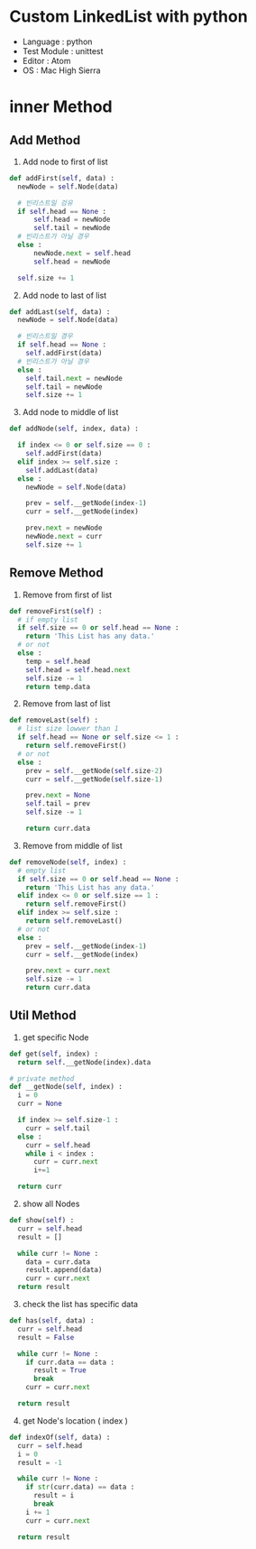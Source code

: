 # Custom LinkedList with python

- Language : python
- Test Module : unittest
- Editor : Atom
- OS : Mac High Sierra


# inner Method

## Add Method

1. Add node to first of list

```python
def addFirst(self, data) :
  newNode = self.Node(data)

  # 빈리스트일 겅유
  if self.head == None :
      self.head = newNode
      self.tail = newNode
  # 빈리스트가 아닐 경우
  else :
      newNode.next = self.head
      self.head = newNode

  self.size += 1
```

2. Add node to last of list

```python
def addLast(self, data) :
  newNode = self.Node(data)

  # 빈리스트일 경우
  if self.head == None :
    self.addFirst(data)
  # 빈리스트가 아닐 경우
  else :
    self.tail.next = newNode
    self.tail = newNode
    self.size += 1
```

3. Add node to middle of list

```python
def addNode(self, index, data) :

  if index <= 0 or self.size == 0 :
    self.addFirst(data)
  elif index >= self.size :
    self.addLast(data)
  else :
    newNode = self.Node(data)

    prev = self.__getNode(index-1)
    curr = self.__getNode(index)

    prev.next = newNode
    newNode.next = curr
    self.size += 1
```


## Remove Method

1. Remove from first of list

```python
def removeFirst(self) :
  # if empty list
  if self.size == 0 or self.head == None :
    return 'This List has any data.'
  # or not
  else :
    temp = self.head
    self.head = self.head.next
    self.size -= 1
    return temp.data
```

2. Remove from last of list

```python
def removeLast(self) :
  # list size lowwer than 1
  if self.head == None or self.size <= 1 :
    return self.removeFirst()
  # or not
  else :
    prev = self.__getNode(self.size-2)
    curr = self.__getNode(self.size-1)

    prev.next = None
    self.tail = prev
    self.size -= 1

    return curr.data
```

3. Remove from middle of list

```python
def removeNode(self, index) :
  # empty list
  if self.size == 0 or self.head == None :
    return 'This List has any data.'
  elif index <= 0 or self.size == 1 :
    return self.removeFirst()
  elif index >= self.size :
    return self.removeLast()
  # or not
  else :
    prev = self.__getNode(index-1)
    curr = self.__getNode(index)

    prev.next = curr.next
    self.size -= 1
    return curr.data
```


## Util Method

1. get specific Node

```python
def get(self, index) :
  return self.__getNode(index).data

# private method
def __getNode(self, index) :
  i = 0
  curr = None

  if index >= self.size-1 :
    curr = self.tail
  else :
    curr = self.head
    while i < index :
      curr = curr.next
      i+=1

  return curr
```

2. show all Nodes

```python
def show(self) :
  curr = self.head
  result = []

  while curr != None :
    data = curr.data
    result.append(data)
    curr = curr.next
  return result
```

3. check the list has specific data

```python
def has(self, data) :
  curr = self.head
  result = False

  while curr != None :
    if curr.data == data :
      result = True
      break
    curr = curr.next

  return result
```

4. get Node's location ( index )

```python
def indexOf(self, data) :
  curr = self.head
  i = 0
  result = -1

  while curr != None :
    if str(curr.data) == data :
      result = i
      break
    i += 1
    curr = curr.next

  return result
```
